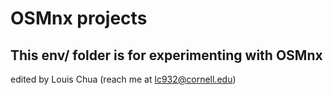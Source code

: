 # OSMnx projects

This env/ folder is for experimenting with OSMnx
---
edited by Louis Chua (reach me at lc932@cornell.edu)